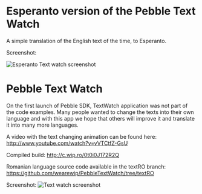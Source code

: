 Esperanto version of the Pebble Text Watch
==========================================

A simple translation of the English text of the time, to Esperanto.

Screenshot:

![Esperanto Text watch screenshot](http://imageshack.com/a/img197/4856/ps9f.png)

Pebble Text Watch
=================

On the first launch of Pebble SDK, TextWatch application was not part of the code examples.
Many people wanted to change the texts into their own language and with this app we hope that others will improve it 
and translate it into many more languages.

A video with the text changing animation can be found here: http://www.youtube.com/watch?v=vVTCtfZ-GsU

Compiled build: http://c.wip.ro/0t0i0J172R2Q

Romanian language source code available in the textRO branch: https://github.com/wearewip/PebbleTextWatch/tree/textRO

Screenshot:
![Text watch screenshot](http://c.wip.ro/image/221C402K3y0t/photo.JPG)
